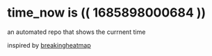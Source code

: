 # time_now is (( 1685898000684 ))

an automated repo that shows the currnent time

inspired by [breakingheatmap](https://github.com/breakingheatmap/breakingheatmap)